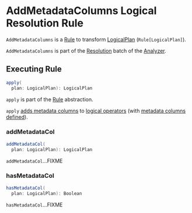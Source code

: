 # AddMetadataColumns Logical Resolution Rule

`AddMetadataColumns` is a [Rule](../catalyst/Rule.md) to transform [LogicalPlan](../logical-operators/LogicalPlan.md) (`Rule[LogicalPlan]`).

`AddMetadataColumns` is part of the [Resolution](../Analyzer.md#Resolution) batch of the [Analyzer](../Analyzer.md).

## <span id="apply"> Executing Rule

```scala
apply(
  plan: LogicalPlan): LogicalPlan
```

`apply` is part of the [Rule](../catalyst/Rule.md#apply) abstraction.

`apply` [adds metadata columns](#addMetadataCol) to [logical operators](../logical-operators/LogicalPlan.md) (with [metadata columns defined](#hasMetadataCol)).

### <span id="addMetadataCol"> addMetadataCol

```scala
addMetadataCol(
  plan: LogicalPlan): LogicalPlan
```

`addMetadataCol`...FIXME

### <span id="hasMetadataCol"> hasMetadataCol

```scala
hasMetadataCol(
  plan: LogicalPlan): Boolean
```

`hasMetadataCol`...FIXME
